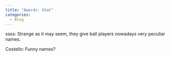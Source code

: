 ```yaml
---
title: "Awards: Chat"
categories:
  - Blog
---
```


ssss: Strange as it may seem, they give ball players nowadays very peculiar names.

Costello: Funny names?